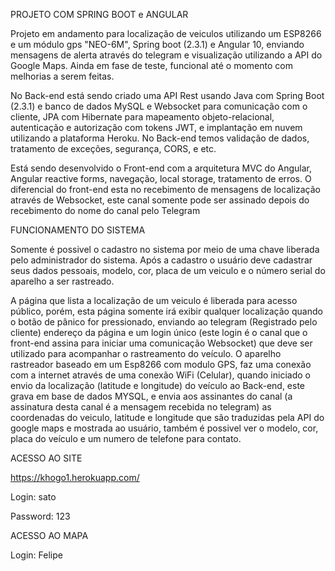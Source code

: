 PROJETO COM SPRING BOOT e ANGULAR

  Projeto em andamento para localização de veiculos utilizando um ESP8266 e um módulo gps "NEO-6M", Spring boot (2.3.1) e Angular 10, enviando mensagens de alerta através do telegram e visualização utilizando a API do Google Maps. Ainda em fase de teste, funcional até o momento com melhorias a serem feitas. 

  No Back-end está sendo criado uma API Rest usando Java com Spring Boot (2.3.1) e banco de dados MySQL e Websocket para comunicação com o cliente, JPA com Hibernate para mapeamento objeto-relacional, autenticação e autorização com tokens JWT, e implantação em nuvem utilizando a plataforma Heroku. No Back-end temos validação de dados, tratamento de exceções, segurança, CORS, e etc.

  Está sendo desenvolvido o Front-end com a arquitetura MVC do Angular, Angular reactive forms, navegação, local storage, tratamento de erros. O diferencial do front-end esta no recebimento de mensagens de localização através de Websocket, este canal somente pode ser assinado depois do recebimento do nome do canal pelo Telegram

FUNCIONAMENTO DO SISTEMA

  Somente é possivel o cadastro no sistema por meio de uma chave liberada pelo administrador do sistema. Após a cadastro o usuário deve cadastrar seus dados pessoais, modelo, cor, placa de um veiculo e o número serial do aparelho a ser rastreado. 

  A página que lista a localização de um veiculo é liberada para acesso público, porém, esta página somente irá exibir qualquer localização quando o botão de pânico for pressionado, enviando ao telegram (Registrado pelo cliente) endereço da página e um login único (este login é o canal que o front-end assina para iniciar uma comunicação Websocket) que deve ser utilizado para acompanhar o rastreamento do veículo. O aparelho rastreador baseado em um Esp8266 com modulo GPS, faz uma conexão com a internet através de uma conexão WiFi (Celular),  quando iniciado o envio da localização (latitude e longitude) do veículo ao Back-end, este grava em base de dados MYSQL, e envia aos assinantes do canal (a assinatura desta canal é a mensagem recebida no telegram) as coordenadas do veiculo, latitude e longitude que são traduzidas pela API do google maps e mostrada ao usuário, também é possivel ver o modelo, cor, placa do veículo e um numero de telefone para contato.
  
ACESSO AO SITE

https://khogo1.herokuapp.com/

Login: sato

Password: 123

ACESSO AO MAPA

Login: Felipe




